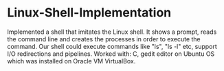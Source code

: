 # Linux-Shell-Implementation
Implemented a shell that imitates the Linux shell. It shows a prompt, reads the command line and creates the processes in order to execute the command. Our shell could execute commands like "ls", "ls -l" etc, support I/O redirections and pipelines. 
Worked with: C, gedit editor on Ubuntu OS which was installed on Oracle VM VirtualBox.
